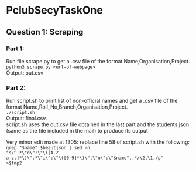 # PclubSecyTaskOne

## Question 1: Scraping
### Part 1:
Run file scrape.py to get a .csv file of the format Name,Organisation,Project.  
<code>python3 scrape.py \<url-of-webpage></code>  
Output: out.csv  

### Part 2:
Run script.sh to print list of non-official names and get a .csv file of the format Name,Roll_No,Branch,Organisation,Project.  
<code>./script.sh</code>  
Output: final.csv.  
script.sh uses the out.csv file obtained in the last part and the students.json (same as the file included in the mail) to produce its output

Very minor edit made at 1305: replace line 58 of script.sh with the following:  
<code>grep "$name" $beautjson | sed -n "s/^.*\"d\":\"\([A-Z a-z.]*\)\".*\"i\":\"\([0-9]*\)\",\"n\":\"$name\",.*/\2,\1,/p" >$tmp2</code>

